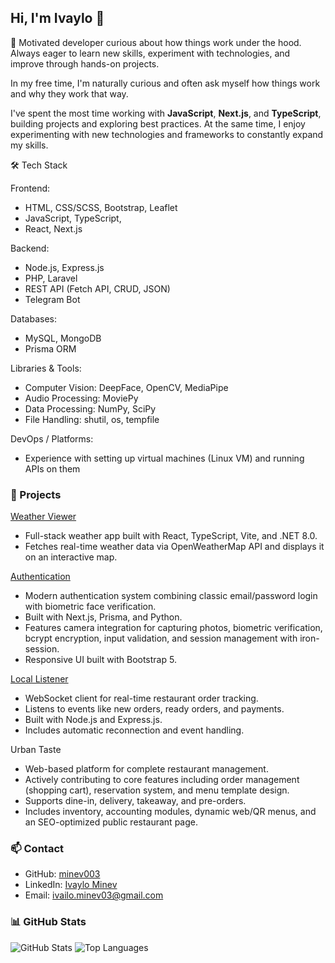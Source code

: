 ## Hi, I'm Ivaylo 👋

🚀 Motivated developer curious about how things work under the hood.
Always eager to learn new skills, experiment with technologies, and improve through hands-on projects.

In my free time, I'm naturally curious and often ask myself how things work and why they work that way.

I've spent the most time working with **JavaScript**, **Next.js**, and **TypeScript**, building projects and exploring best practices.
At the same time, I enjoy experimenting with new technologies and frameworks to constantly expand my skills.

🛠️ Tech Stack

Frontend:
 - HTML, CSS/SCSS, Bootstrap, Leaflet
 - JavaScript, TypeScript,
 - React, Next.js

Backend:
 - Node.js, Express.js
 - PHP, Laravel
 - REST API (Fetch API, CRUD, JSON)
 - Telegram Bot

Databases:
 - MySQL, MongoDB
 - Prisma ORM

Libraries & Tools:
 - Computer Vision: DeepFace, OpenCV, MediaPipe
 - Audio Processing: MoviePy
 - Data Processing: NumPy, SciPy
 - File Handling: shutil, os, tempfile

DevOps / Platforms:
 - Experience with setting up virtual machines (Linux VM) and running APIs on them

### 📂 Projects

  [Weather Viewer](https://github.com/minev003/weather-viewer) 
   - Full-stack weather app built with React, TypeScript, Vite, and .NET 8.0.  
   - Fetches real-time weather data via OpenWeatherMap API and displays it on an interactive map.


  [Authentication](https://github.com/minev003/Authentication)  
  - Modern authentication system combining classic email/password login with biometric face verification.  
  - Built with Next.js, Prisma, and Python.  
  - Features camera integration for capturing photos, biometric verification, bcrypt encryption, input validation, and session management with iron-session.  
  - Responsive UI built with Bootstrap 5.


  [Local Listener](https://github.com/minev003/Local-listener)  
  - WebSocket client for real-time restaurant order tracking.  
  - Listens to events like new orders, ready orders, and payments.  
  - Built with Node.js and Express.js.  
  - Includes automatic reconnection and event handling.


  
  Urban Taste  
  - Web-based platform for complete restaurant management.  
  - Actively contributing to core features including order management (shopping cart), reservation system, and menu template design.  
  - Supports dine-in, delivery, takeaway, and pre-orders.  
  - Includes inventory, accounting modules, dynamic web/QR menus, and an SEO-optimized public restaurant page.  


### 📫 Contact
- GitHub: [minev003](https://github.com/minev003)
- LinkedIn: [Ivaylo Minev](https://www.linkedin.com/in/ivaylo-minev-68ab51251/)
- Email: [ivailo.minev03@gmail.com](mailto:ivailo.minev03@gmail.com)


### 📊 GitHub Stats

![GitHub Stats](https://github-readme-stats.vercel.app/api?username=minev003&show_icons=true&theme=tokyonight)
![Top Languages](https://github-readme-stats.vercel.app/api/top-langs/?username=minev003&layout=compact&theme=tokyonight)




